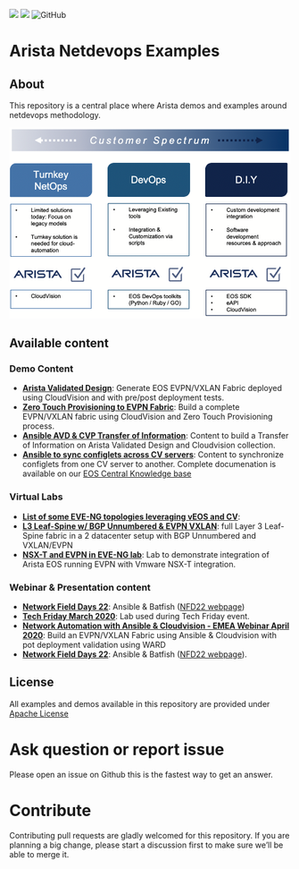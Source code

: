 ![](https://img.shields.io/badge/Arista-CVP%20Automation-blue) ![](https://img.shields.io/badge/Arista-EOS%20Automation-blue) ![GitHub](https://img.shields.io/github/license/aristanetworks/netdevops-examples)

# Arista Netdevops Examples

## About

This repository is a central place where Arista demos and examples around netdevops methodology.

<p align="center">
    <img src="docs/media/figure-1-arista-automation.png" width="600"/>
</p>

## Available content

### Demo Content

- [__Arista Validated Design__](ansible/avd-evpn-l3ls-1/): Generate EOS EVPN/VXLAN Fabric deployed using CloudVision and with pre/post deployment tests.
- [__Zero Touch Provisioning to EVPN Fabric__](ansible/ztp-avd-cvp): Build a complete EVPN/VXLAN fabric using CloudVision and Zero Touch Provisioning process.
- [__Ansible AVD & CVP Transfer of Information__](ansible/avd-cvp-toi): Content to build a Transfer of Information on Arista Validated Design and Cloudvision collection.
- [__Ansible to sync configlets across CV servers__](ansible/ansible-sync-configlets): Content to synchronize configlets from one CV server to another. Complete documenation is available on our [EOS Central Knowledge base](https://eos.arista.com/synchronising-cloudvision-portal-configlets-with-ansible/)

### Virtual Labs
- [__List of some EVE-NG topologies leveraging vEOS and CV__](virtual_lab/EVE-NG):
- [__L3 Leaf-Spine w/ BGP Unnumbered & EVPN VXLAN__](virtual_lab/EVE-NG/labs/L3LS_Unnumbered_DCI_Type5): full Layer 3 Leaf-Spine fabric in a 2 datacenter setup with BGP Unnumbered and VXLAN/EVPN
- [__NSX-T and EVPN in EVE-NG lab__](virtual_lab/EVE-NG/labs/NSX-T_EVPN_Type-5): Lab to demonstrate integration of Arista EOS running EVPN with Vmware NSX-T integration.

### Webinar & Presentation content

- [__Network Field Days 22__](demo/ansible-batfish-cv-nfd22/): Ansible & Batfish ([NFD22 webpage](https://techfieldday.com/appearance/arista-networks-presents-at-networking-field-day-22/))
- [__Tech Friday March 2020__](demo/tech-friday-march2020/): Lab used during Tech Friday event.
- [__Network Automation with Ansible & Cloudvision - EMEA Webinar April 2020__](demo/emea-2020-ansible-cvp-automation): Build an EVPN/VXLAN Fabric using Ansible & Cloudvision with pot deployment validation using WARD
- [__Network Field Days 22__](demo/ansible-batfish-cv-nfd22/): Ansible & Batfish ([NFD22 webpage](https://techfieldday.com/appearance/arista-networks-presents-at-networking-field-day-22/)).

## License

All examples and demos available in this repository are provided under [Apache License](LICENSE)

# Ask question or report issue

Please open an issue on Github this is the fastest way to get an answer.

# Contribute

Contributing pull requests are gladly welcomed for this repository. If you are planning a big change, please start a discussion first to make sure we’ll be able to merge it.

